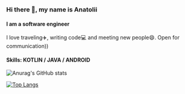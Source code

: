 ### Hi there 👋, my name is Anatolii
#### I am a software engineer

I love traveling:airplane:, writing code:computer: and meeting new people:smile:. Open for communication))

#### Skills: KOTLIN / JAVA / ANDROID 

![Anurag's GitHub stats](https://github-readme-stats.vercel.app/api?username=af2905&count_private=false)

[![Top Langs](https://github-readme-stats.vercel.app/api/top-langs/?username=af2905&layout=compact)](https://github.com/anuraghazra/github-readme-stats) 

